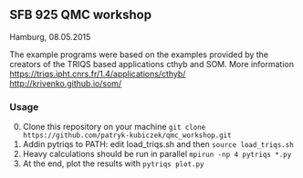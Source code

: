 ## SFB 925 QMC workshop 
Hamburg, 08.05.2015


The example programs were based on the examples provided by the creators of the TRIQS based applications cthyb and SOM. More information \
https://triqs.ipht.cnrs.fr/1.4/applications/cthyb/ \
http://krivenko.github.io/som/ 

### Usage
0. Clone this repository on your machine `git clone https://github.com/patryk-kubiczek/qmc_workshop.git`
1. Addin pytriqs to PATH: edit load_triqs.sh and then `source load_triqs.sh`
2. Heavy calculations should be run in parallel `mpirun -np 4 pytriqs *.py`
3. At the end, plot the results with `pytriqs plot.py`
